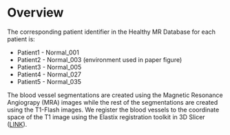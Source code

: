 # Overview

The corresponding patient identifier in the Healthy MR Database for each patient is:
* Patient1 - Normal_001
* Patient2 - Normal_003 (environment used in paper figure)
* Patient3 - Normal_005
* Patient4 - Normal_027
* Patient5 - Normal_035

The blood vessel segmentations are created using the Magnetic Resonance Angiograpy (MRA) images while the rest of the segmentations are created using the T1-Flash images. We register the blood vessels to the coordinate space of the T1 image using the Elastix registration toolkit in 3D Slicer ([LINK](https://lassoan.github.io/SlicerSegmentationRecipes/VesselSegmentationBySubtraction/)).

